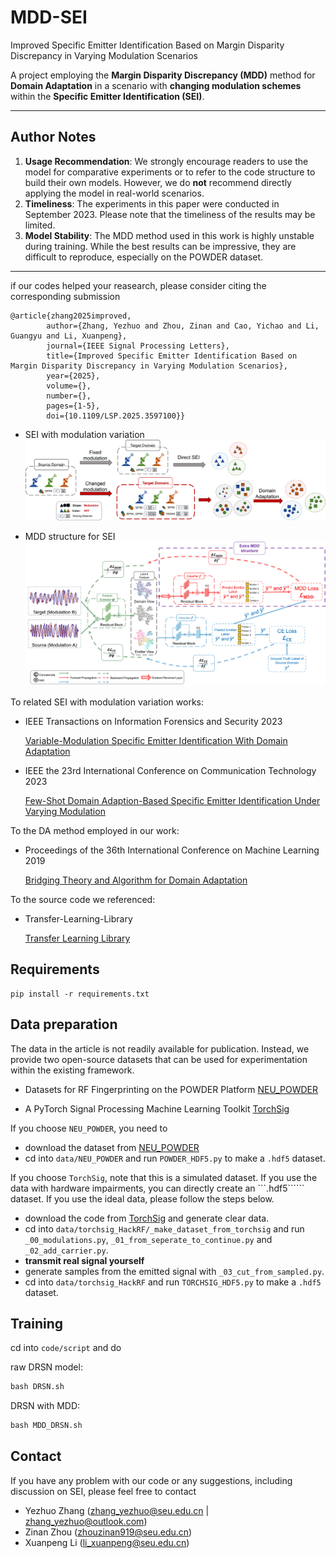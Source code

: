 # MDD-SEI
Improved Specific Emitter Identification Based on Margin Disparity Discrepancy in Varying Modulation Scenarios

A project employing the **Margin Disparity Discrepancy (MDD)** method for **Domain Adaptation** in a scenario with **changing modulation schemes** within the **Specific Emitter Identification (SEI)**.

---

## Author Notes

1. **Usage Recommendation**: We strongly encourage readers to use the model for comparative experiments or to refer to the code structure to build their own models. However, we do **not** recommend directly applying the model in real-world scenarios.
2. **Timeliness**: The experiments in this paper were conducted in September 2023. Please note that the timeliness of the results may be limited.
3. **Model Stability**: The MDD method used in this work is highly unstable during training. While the best results can be impressive, they are difficult to reproduce, especially on the POWDER dataset.

---

if our codes helped your reasearch, please consider citing the corresponding submission

```citatioin
@article{zhang2025improved,
        author={Zhang, Yezhuo and Zhou, Zinan and Cao, Yichao and Li, Guangyu and Li, Xuanpeng},
        journal={IEEE Signal Processing Letters}, 
        title={Improved Specific Emitter Identification Based on Margin Disparity Discrepancy in Varying Modulation Scenarios}, 
        year={2025},
        volume={},
        number={},
        pages={1-5},
        doi={10.1109/LSP.2025.3597100}}
```

- SEI with modulation variation
![MDD_structure](modulation_changing.jpg)

- MDD structure for SEI
![MDD_structure](MDD_structure.jpg)

To related SEI with modulation variation works: 
- IEEE Transactions on Information Forensics and Security 2023

    [Variable-Modulation Specific Emitter Identification With Domain Adaptation](https://ieeexplore.ieee.org/abstract/document/9956857)

- IEEE the 23rd International Conference on Communication Technology 2023

    [Few-Shot Domain Adaption-Based Specific Emitter Identification Under Varying Modulation](https://ieeexplore.ieee.org/abstract/document/10419733)

To the DA method employed in our work: 
- Proceedings of the 36th International Conference on Machine Learning 2019

    [Bridging Theory and Algorithm for Domain Adaptation](https://proceedings.mlr.press/v97/zhang19i.html?ref=https://codemonkey)

To the source code we referenced: 
- Transfer-Learning-Library

    [Transfer Learning Library](https://github.com/thuml/Transfer-Learning-Library)

## Requirements

```
pip install -r requirements.txt
```

## Data preparation

The data in the article is not readily available for publication. Instead, we provide two open-source datasets that can be used for experimentation within the existing framework.

- Datasets for RF Fingerprinting on the POWDER Platform [NEU_POWDER](https://www.genesys-lab.org/powder)

- A PyTorch Signal Processing Machine Learning Toolkit [TorchSig](https://torchsig.com/)

If you choose ```NEU_POWDER```, you need to 
- download the dataset from [NEU_POWDER](https://www.genesys-lab.org/powder) 
- cd into ```data/NEU_POWDER``` and run ```POWDER_HDF5.py``` to make a ```.hdf5``` dataset.

If you choose ```TorchSig```, note that this is a simulated dataset. If you use the data with hardware impairments, you can directly create an ```.hdf5`````` dataset. If you use the ideal data, please follow the steps below.
- download the code from [TorchSig](https://torchsig.com/) and generate clear data.
- cd into ```data/torchsig_HackRF/_make_dataset_from_torchsig``` and run ```_00_modulations.py```, ```_01_from_seperate_to_continue.py``` and ```_02_add_carrier.py```.
- **transmit real signal yourself**
- generate samples from the emitted signal with ```_03_cut_from_sampled.py```.
- cd into ```data/torchsig_HackRF``` and run ```TORCHSIG_HDF5.py``` to make a ```.hdf5``` dataset.

## Training
cd into ```code/script``` and do

raw DRSN model:     
```python
bash DRSN.sh
```

DRSN with MDD:  
```python
bash MDD_DRSN.sh
```

## Contact

If you have any problem with our code or any suggestions, including discussion on SEI, please feel free to contact

- Yezhuo Zhang (zhang_yezhuo@seu.edu.cn | zhang_yezhuo@outlook.com)
- Zinan Zhou (zhouzinan919@seu.edu.cn)
- Xuanpeng Li (li_xuanpeng@seu.edu.cn)

